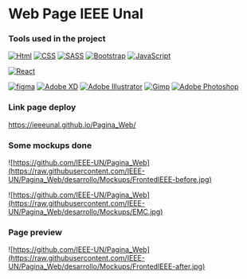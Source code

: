 # Web Page IEEE Unal

### Tools used in the project
[![Html](https://img.shields.io/badge/Html-orange?style=for-the-badge&labelColor=101010)]()
[![CSS](https://img.shields.io/badge/CSS-1f63b6?style=for-the-badge&labelColor=101010)]()
[![SASS](https://img.shields.io/badge/SASS-c76494?style=for-the-badge&labelColor=101010)]()
[![Bootstrap](https://img.shields.io/badge/Bootstrap-7952b3?style=for-the-badge&labelColor=101010)]()
[![JavaScript](https://img.shields.io/badge/JavaScript-F7DF1E?style=for-the-badge&labelColor=101010)]()

[![React](https://img.shields.io/badge/React-5ed3f3?style=for-the-badge&logo=vue&logoColor=white&labelColor=101010)]()

<!-- [![Node.JS](https://img.shields.io/badge/Node.JS-339933?style=for-the-badge&labelColor=101010)]()
[![MongoDB](https://img.shields.io/badge/MongoDB-47A248?style=for-the-badge&labelColor=101010)]()
[![AzureDevOps](https://img.shields.io/badge/Azure_Dev_Ops-0078d4?style=for-the-badge&labelColor=101010)]()
[![Heroku](https://img.shields.io/badge/Heroku-purple?style=for-the-badge&labelColor=101010)]() -->

[![figma](https://img.shields.io/badge/Figma-C7B9FF?style=for-the-badge&labelColor=101010)]()
[![Adobe XD](https://img.shields.io/badge/Adobe%20XD-450135?style=for-the-badge&labelColor=101010)]()
[![Adobe Illustrator](https://img.shields.io/badge/Illustrator-orange?style=for-the-badge&labelColor=101010)]()
[![Gimp](https://img.shields.io/badge/Gimp-67604c?style=for-the-badge&labelColor=101010)]()
[![Adobe Photoshop](https://img.shields.io/badge/Photoshop-001d34?style=for-the-badge&labelColor=101010)]()


### Link page deploy 
https://ieeeunal.github.io/Pagina_Web/

### Some mockups done

![https://github.com/IEEE-UN/Pagina_Web](https://raw.githubusercontent.com/IEEE-UN/Pagina_Web/desarrollo/Mockups/FrontedIEEE-before.jpg)

![https://github.com/IEEE-UN/Pagina_Web](https://raw.githubusercontent.com/IEEE-UN/Pagina_Web/desarrollo/Mockups/EMC.jpg)

### Page preview 

![https://github.com/IEEE-UN/Pagina_Web](https://raw.githubusercontent.com/IEEE-UN/Pagina_Web/desarrollo/Mockups/FrontedIEEE-after.jpg)
